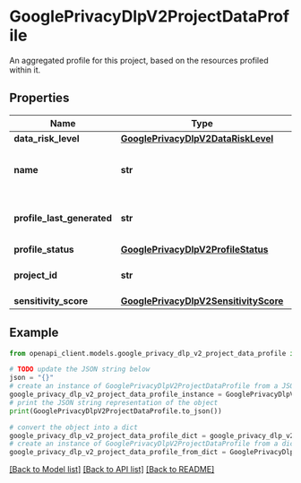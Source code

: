 # GooglePrivacyDlpV2ProjectDataProfile

An aggregated profile for this project, based on the resources profiled within it.

## Properties

Name | Type | Description | Notes
------------ | ------------- | ------------- | -------------
**data_risk_level** | [**GooglePrivacyDlpV2DataRiskLevel**](GooglePrivacyDlpV2DataRiskLevel.md) |  | [optional] 
**name** | **str** | The resource name of the profile. | [optional] 
**profile_last_generated** | **str** | The last time the profile was generated. | [optional] 
**profile_status** | [**GooglePrivacyDlpV2ProfileStatus**](GooglePrivacyDlpV2ProfileStatus.md) |  | [optional] 
**project_id** | **str** | Project ID that was profiled. | [optional] 
**sensitivity_score** | [**GooglePrivacyDlpV2SensitivityScore**](GooglePrivacyDlpV2SensitivityScore.md) |  | [optional] 

## Example

```python
from openapi_client.models.google_privacy_dlp_v2_project_data_profile import GooglePrivacyDlpV2ProjectDataProfile

# TODO update the JSON string below
json = "{}"
# create an instance of GooglePrivacyDlpV2ProjectDataProfile from a JSON string
google_privacy_dlp_v2_project_data_profile_instance = GooglePrivacyDlpV2ProjectDataProfile.from_json(json)
# print the JSON string representation of the object
print(GooglePrivacyDlpV2ProjectDataProfile.to_json())

# convert the object into a dict
google_privacy_dlp_v2_project_data_profile_dict = google_privacy_dlp_v2_project_data_profile_instance.to_dict()
# create an instance of GooglePrivacyDlpV2ProjectDataProfile from a dict
google_privacy_dlp_v2_project_data_profile_from_dict = GooglePrivacyDlpV2ProjectDataProfile.from_dict(google_privacy_dlp_v2_project_data_profile_dict)
```
[[Back to Model list]](../README.md#documentation-for-models) [[Back to API list]](../README.md#documentation-for-api-endpoints) [[Back to README]](../README.md)


